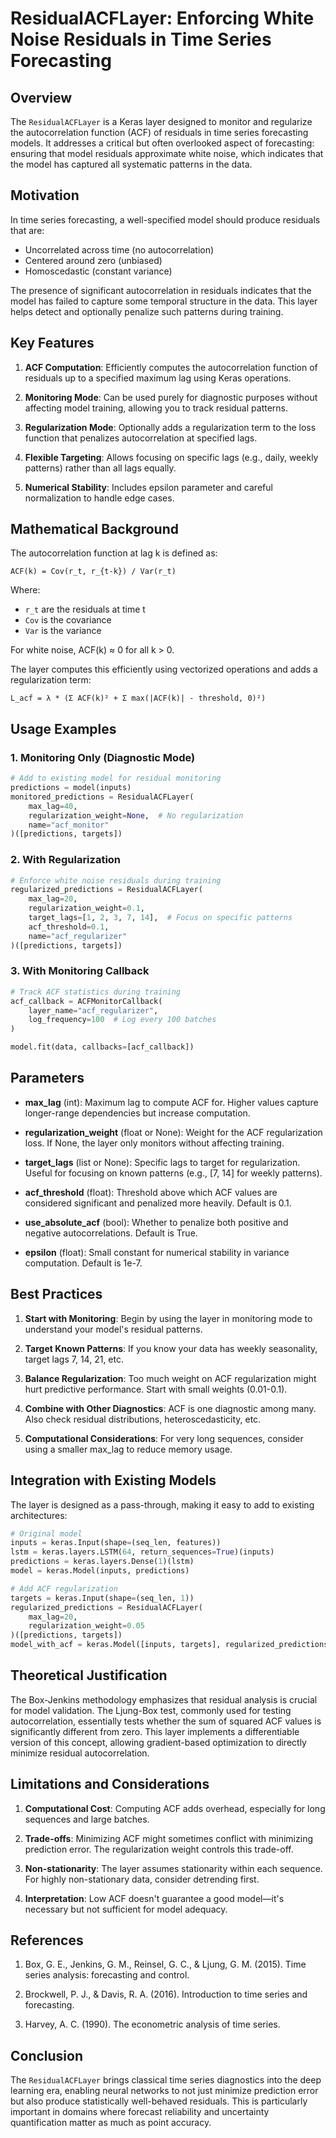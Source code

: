 # ResidualACFLayer: Enforcing White Noise Residuals in Time Series Forecasting

## Overview

The `ResidualACFLayer` is a Keras layer designed to monitor and regularize the autocorrelation function (ACF) of residuals in time series forecasting models. It addresses a critical but often overlooked aspect of forecasting: ensuring that model residuals approximate white noise, which indicates that the model has captured all systematic patterns in the data.

## Motivation

In time series forecasting, a well-specified model should produce residuals that are:
- Uncorrelated across time (no autocorrelation)
- Centered around zero (unbiased)
- Homoscedastic (constant variance)

The presence of significant autocorrelation in residuals indicates that the model has failed to capture some temporal structure in the data. This layer helps detect and optionally penalize such patterns during training.

## Key Features

1. **ACF Computation**: Efficiently computes the autocorrelation function of residuals up to a specified maximum lag using Keras operations.

2. **Monitoring Mode**: Can be used purely for diagnostic purposes without affecting model training, allowing you to track residual patterns.

3. **Regularization Mode**: Optionally adds a regularization term to the loss function that penalizes autocorrelation at specified lags.

4. **Flexible Targeting**: Allows focusing on specific lags (e.g., daily, weekly patterns) rather than all lags equally.

5. **Numerical Stability**: Includes epsilon parameter and careful normalization to handle edge cases.

## Mathematical Background

The autocorrelation function at lag k is defined as:

```
ACF(k) = Cov(r_t, r_{t-k}) / Var(r_t)
```

Where:
- `r_t` are the residuals at time t
- `Cov` is the covariance
- `Var` is the variance

For white noise, ACF(k) ≈ 0 for all k > 0.

The layer computes this efficiently using vectorized operations and adds a regularization term:

```
L_acf = λ * (Σ ACF(k)² + Σ max(|ACF(k)| - threshold, 0)²)
```

## Usage Examples

### 1. Monitoring Only (Diagnostic Mode)

```python
# Add to existing model for residual monitoring
predictions = model(inputs)
monitored_predictions = ResidualACFLayer(
    max_lag=40,
    regularization_weight=None,  # No regularization
    name="acf_monitor"
)([predictions, targets])
```

### 2. With Regularization

```python
# Enforce white noise residuals during training
regularized_predictions = ResidualACFLayer(
    max_lag=20,
    regularization_weight=0.1,
    target_lags=[1, 2, 3, 7, 14],  # Focus on specific patterns
    acf_threshold=0.1,
    name="acf_regularizer"
)([predictions, targets])
```

### 3. With Monitoring Callback

```python
# Track ACF statistics during training
acf_callback = ACFMonitorCallback(
    layer_name="acf_regularizer",
    log_frequency=100  # Log every 100 batches
)

model.fit(data, callbacks=[acf_callback])
```

## Parameters

- **max_lag** (int): Maximum lag to compute ACF for. Higher values capture longer-range dependencies but increase computation.

- **regularization_weight** (float or None): Weight for the ACF regularization loss. If None, the layer only monitors without affecting training.

- **target_lags** (list or None): Specific lags to target for regularization. Useful for focusing on known patterns (e.g., [7, 14] for weekly patterns).

- **acf_threshold** (float): Threshold above which ACF values are considered significant and penalized more heavily. Default is 0.1.

- **use_absolute_acf** (bool): Whether to penalize both positive and negative autocorrelations. Default is True.

- **epsilon** (float): Small constant for numerical stability in variance computation. Default is 1e-7.

## Best Practices

1. **Start with Monitoring**: Begin by using the layer in monitoring mode to understand your model's residual patterns.

2. **Target Known Patterns**: If you know your data has weekly seasonality, target lags 7, 14, 21, etc.

3. **Balance Regularization**: Too much weight on ACF regularization might hurt predictive performance. Start with small weights (0.01-0.1).

4. **Combine with Other Diagnostics**: ACF is one diagnostic among many. Also check residual distributions, heteroscedasticity, etc.

5. **Computational Considerations**: For very long sequences, consider using a smaller max_lag to reduce memory usage.

## Integration with Existing Models

The layer is designed as a pass-through, making it easy to add to existing architectures:

```python
# Original model
inputs = keras.Input(shape=(seq_len, features))
lstm = keras.layers.LSTM(64, return_sequences=True)(inputs)
predictions = keras.layers.Dense(1)(lstm)
model = keras.Model(inputs, predictions)

# Add ACF regularization
targets = keras.Input(shape=(seq_len, 1))
regularized_predictions = ResidualACFLayer(
    max_lag=20,
    regularization_weight=0.05
)([predictions, targets])
model_with_acf = keras.Model([inputs, targets], regularized_predictions)
```

## Theoretical Justification

The Box-Jenkins methodology emphasizes that residual analysis is crucial for model validation. The Ljung-Box test, commonly used for testing autocorrelation, essentially tests whether the sum of squared ACF values is significantly different from zero. This layer implements a differentiable version of this concept, allowing gradient-based optimization to directly minimize residual autocorrelation.

## Limitations and Considerations

1. **Computational Cost**: Computing ACF adds overhead, especially for long sequences and large batches.

2. **Trade-offs**: Minimizing ACF might sometimes conflict with minimizing prediction error. The regularization weight controls this trade-off.

3. **Non-stationarity**: The layer assumes stationarity within each sequence. For highly non-stationary data, consider detrending first.

4. **Interpretation**: Low ACF doesn't guarantee a good model—it's necessary but not sufficient for model adequacy.

## References

1. Box, G. E., Jenkins, G. M., Reinsel, G. C., & Ljung, G. M. (2015). Time series analysis: forecasting and control.

2. Brockwell, P. J., & Davis, R. A. (2016). Introduction to time series and forecasting.

3. Harvey, A. C. (1990). The econometric analysis of time series.

## Conclusion

The `ResidualACFLayer` brings classical time series diagnostics into the deep learning era, enabling neural networks to not just minimize prediction error but also produce statistically well-behaved residuals. This is particularly important in domains where forecast reliability and uncertainty quantification matter as much as point accuracy.